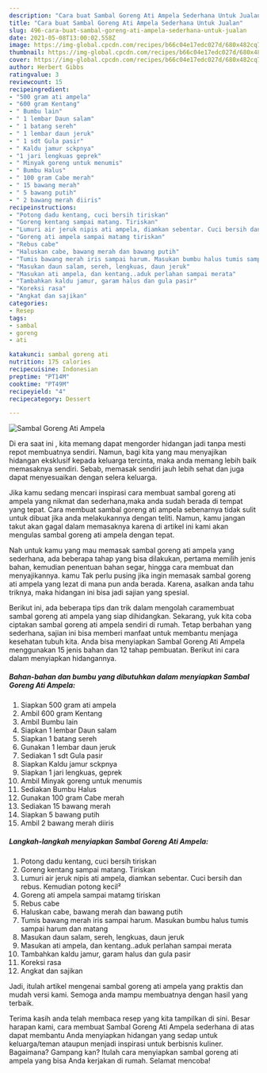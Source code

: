 ```yaml
---
description: "Cara buat Sambal Goreng Ati Ampela Sederhana Untuk Jualan"
title: "Cara buat Sambal Goreng Ati Ampela Sederhana Untuk Jualan"
slug: 496-cara-buat-sambal-goreng-ati-ampela-sederhana-untuk-jualan
date: 2021-05-08T13:00:02.558Z
image: https://img-global.cpcdn.com/recipes/b66c04e17edc027d/680x482cq70/sambal-goreng-ati-ampela-foto-resep-utama.jpg
thumbnail: https://img-global.cpcdn.com/recipes/b66c04e17edc027d/680x482cq70/sambal-goreng-ati-ampela-foto-resep-utama.jpg
cover: https://img-global.cpcdn.com/recipes/b66c04e17edc027d/680x482cq70/sambal-goreng-ati-ampela-foto-resep-utama.jpg
author: Herbert Gibbs
ratingvalue: 3
reviewcount: 15
recipeingredient:
- "500 gram ati ampela"
- "600 gram Kentang"
- " Bumbu lain"
- " 1 lembar Daun salam"
- " 1 batang sereh"
- " 1 lembar daun jeruk"
- " 1 sdt Gula pasir"
- " Kaldu jamur sckpnya"
- "1 jari lengkuas geprek"
- " Minyak goreng untuk menumis"
- " Bumbu Halus"
- " 100 gram Cabe merah"
- " 15 bawang merah"
- " 5 bawang putih"
- " 2 bawang merah diiris"
recipeinstructions:
- "Potong dadu kentang, cuci bersih tiriskan"
- "Goreng kentang sampai matang. Tiriskan"
- "Lumuri air jeruk nipis ati ampela, diamkan sebentar. Cuci bersih dan rebus. Kemudian potong kecil²"
- "Goreng ati ampela sampai matamg tiriskan"
- "Rebus cabe"
- "Haluskan cabe, bawang merah dan bawang putih"
- "Tumis bawang merah iris sampai harum. Masukan bumbu halus tumis sampai harum dan matang"
- "Masukan daun salam, sereh, lengkuas, daun jeruk"
- "Masukan ati ampela, dan kentang..aduk perlahan sampai merata"
- "Tambahkan kaldu jamur, garam halus dan gula pasir"
- "Koreksi rasa"
- "Angkat dan sajikan"
categories:
- Resep
tags:
- sambal
- goreng
- ati

katakunci: sambal goreng ati 
nutrition: 175 calories
recipecuisine: Indonesian
preptime: "PT14M"
cooktime: "PT49M"
recipeyield: "4"
recipecategory: Dessert

---
```



![Sambal Goreng Ati Ampela](https://img-global.cpcdn.com/recipes/b66c04e17edc027d/680x482cq70/sambal-goreng-ati-ampela-foto-resep-utama.jpg)

Di era  saat ini , kita memang dapat mengorder hidangan jadi tanpa mesti repot membuatnya sendiri. Namun, bagi kita yang mau menyajikan hidangan eksklusif kepada keluarga tercinta, maka anda memang lebih baik memasaknya sendiri. Sebab, memasak sendiri jauh lebih sehat dan juga dapat menyesuaikan dengan selera keluarga.

Jika kamu sedang mencari inspirasi cara membuat sambal goreng ati ampela yang nikmat dan sederhana,maka anda sudah berada di tempat yang tepat. Cara membuat sambal goreng ati ampela  sebenarnya tidak sulit untuk dibuat jika anda melakukannya dengan teliti. Namun, kamu jangan takut akan gagal dalam memasaknya 
karena di artikel ini kami akan mengulas sambal goreng ati ampela dengan tepat.  



Nah untuk kamu yang mau memasak sambal goreng ati ampela yang sederhana, ada beberapa tahap yang bisa dilakukan, pertama memilih jenis bahan, kemudian penentuan bahan segar, hingga cara membuat dan menyajikannya. kamu Tak perlu pusing jika ingin memasak sambal goreng ati ampela yang lezat di mana pun anda berada. Karena, asalkan anda  tahu triknya, maka hidangan ini bisa jadi sajian yang spesial.

Berikut ini, ada beberapa tips dan trik dalam mengolah caramembuat sambal goreng ati ampela yang siap dihidangkan. Sekarang, yuk kita coba ciptakan sambal goreng ati ampela sendiri di rumah. Tetap berbahan yang sederhana, sajian ini bisa memberi manfaat untuk membantu menjaga kesehatan tubuh kita. Anda bisa menyiapkan Sambal Goreng Ati Ampela menggunakan 15 jenis bahan dan 12 tahap pembuatan. Berikut ini cara dalam menyiapkan hidangannya.

<!--inarticleads1-->

##### Bahan-bahan dan bumbu yang dibutuhkan dalam menyiapkan Sambal Goreng Ati Ampela:

1. Siapkan 500 gram ati ampela
1. Ambil 600 gram Kentang
1. Ambil  Bumbu lain
1. Siapkan  1 lembar Daun salam
1. Siapkan  1 batang sereh
1. Gunakan  1 lembar daun jeruk
1. Sediakan  1 sdt Gula pasir
1. Siapkan  Kaldu jamur sckpnya
1. Siapkan 1 jari lengkuas, geprek
1. Ambil  Minyak goreng untuk menumis
1. Sediakan  Bumbu Halus
1. Gunakan  100 gram Cabe merah
1. Sediakan  15 bawang merah
1. Siapkan  5 bawang putih
1. Ambil  2 bawang merah diiris




<!--inarticleads2-->

##### Langkah-langkah menyiapkan Sambal Goreng Ati Ampela:

1. Potong dadu kentang, cuci bersih tiriskan
1. Goreng kentang sampai matang. Tiriskan
1. Lumuri air jeruk nipis ati ampela, diamkan sebentar. Cuci bersih dan rebus. Kemudian potong kecil²
1. Goreng ati ampela sampai matamg tiriskan
1. Rebus cabe
1. Haluskan cabe, bawang merah dan bawang putih
1. Tumis bawang merah iris sampai harum. Masukan bumbu halus tumis sampai harum dan matang
1. Masukan daun salam, sereh, lengkuas, daun jeruk
1. Masukan ati ampela, dan kentang..aduk perlahan sampai merata
1. Tambahkan kaldu jamur, garam halus dan gula pasir
1. Koreksi rasa
1. Angkat dan sajikan




Jadi, itulah artikel mengenai  sambal goreng ati ampela  yang praktis dan mudah versi kami. Semoga anda mampu membuatnya dengan hasil yang terbaik. 

Terima kasih anda telah membaca resep yang kita tampilkan di sini. Besar harapan kami, cara membuat  Sambal Goreng Ati Ampela sederhana di atas dapat membantu Anda menyiapkan hidangan yang sedap untuk keluarga/teman ataupun menjadi inspirasi untuk berbisnis kuliner. Bagaimana? Gampang kan? Itulah cara menyiapkan sambal goreng ati ampela yang bisa Anda kerjakan di rumah. Selamat mencoba!

